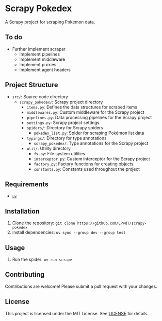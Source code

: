 # Scrapy Pokedex

A Scrapy project for scraping Pokémon data.

## To do

- Further implement scraper
  - Implement pipelines
  - Implement middleware
  - Implement proxies
  - Implement agent headers

## Project Structure

- `src/`: Source code directory
  - `scrapy_pokedex/`: Scrapy project directory
    - `items.py`: Defines the data structures for scraped items
    - `middlewares.py`: Custom middleware for the Scrapy project
    - `pipelines.py`: Data processing pipelines for the Scrapy project
    - `settings.py`: Scrapy project settings
    - `spiders/`: Directory for Scrapy spiders
      - `pokedex_list.py`: Spider for scraping Pokémon list data
    - `typings/`: Directory for type annotations
      - `scrapy_pokedex/`: Type annotations for the Scrapy project
    - `util/`: Utility directory
      - `fs.py`: File system utilities
      - `interceptor.py`: Custom interceptor for the Scrapy project
      - `factory.py`: Factory functions for creating objects
      - `constants.py`: Constants used throughout the project

## Requirements

- [`uv`](https://docs.astral.sh/uv/)

## Installation

1. Clone the repository: `git clone https://github.com/LPvdT/scrapy-pokedex`
1. Install dependencies: `uv sync --group dev --group test`

## Usage

1. Run the spider: `uv run scrape`

## Contributing

Contributions are welcome! Please submit a pull request with your changes.

## License

This project is licensed under the MIT License. See [LICENSE](LICENSE) for details.
